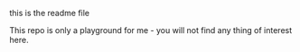 this is the readme file

This repo is only a playground for me - you will not find any thing of interest here.